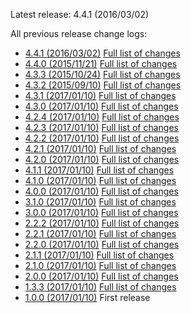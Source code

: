Latest release: 4.4.1 (2016/03/02)

All previous release change logs:

* [4.4.1 (2016/03/02)](Documentation/Changelog/4.4.1.md) [Full list of changes](https://github.com/FluidTYPO3/fluidcontent/compare/4.4.0...4.4.1)
* [4.4.0 (2015/11/21)](Documentation/Changelog/4.4.0.md) [Full list of changes](https://github.com/FluidTYPO3/fluidcontent/compare/4.3.3...4.4.0)
* [4.3.3 (2015/10/24)](Documentation/Changelog/4.3.3.md) [Full list of changes](https://github.com/FluidTYPO3/fluidcontent/compare/4.3.2...4.3.3)
* [4.3.2 (2015/09/10)](Documentation/Changelog/4.3.2.md) [Full list of changes](https://github.com/FluidTYPO3/fluidcontent/compare/4.3.1...4.3.2)
* [4.3.1 (2017/01/10)](Documentation/Changelog/4.3.1.md) [Full list of changes](https://github.com/FluidTYPO3/fluidcontent/compare/4.3.0...4.3.1)
* [4.3.0 (2017/01/10)](Documentation/Changelog/4.3.0.md) [Full list of changes](https://github.com/FluidTYPO3/fluidcontent/compare/4.2.4...4.3.0)
* [4.2.4 (2017/01/10)](Documentation/Changelog/4.2.4.md) [Full list of changes](https://github.com/FluidTYPO3/fluidcontent/compare/4.2.3...4.2.4)
* [4.2.3 (2017/01/10)](Documentation/Changelog/4.2.3.md) [Full list of changes](https://github.com/FluidTYPO3/fluidcontent/compare/4.2.2...4.2.3)
* [4.2.2 (2017/01/10)](Documentation/Changelog/4.2.2.md) [Full list of changes](https://github.com/FluidTYPO3/fluidcontent/compare/4.2.1...4.2.2)
* [4.2.1 (2017/01/10)](Documentation/Changelog/4.2.1.md) [Full list of changes](https://github.com/FluidTYPO3/fluidcontent/compare/4.2.0...4.2.1)
* [4.2.0 (2017/01/10)](Documentation/Changelog/4.2.0.md) [Full list of changes](https://github.com/FluidTYPO3/fluidcontent/compare/4.1.1...4.2.0)
* [4.1.1 (2017/01/10)](Documentation/Changelog/4.1.1.md) [Full list of changes](https://github.com/FluidTYPO3/fluidcontent/compare/4.1.0...4.1.1)
* [4.1.0 (2017/01/10)](Documentation/Changelog/4.1.0.md) [Full list of changes](https://github.com/FluidTYPO3/fluidcontent/compare/4.0.0...4.1.0)
* [4.0.0 (2017/01/10)](Documentation/Changelog/4.0.0.md) [Full list of changes](https://github.com/FluidTYPO3/fluidcontent/compare/3.1.0...4.0.0)
* [3.1.0 (2017/01/10)](Documentation/Changelog/3.1.0.md) [Full list of changes](https://github.com/FluidTYPO3/fluidcontent/compare/3.0.0...3.1.0)
* [3.0.0 (2017/01/10)](Documentation/Changelog/3.0.0.md) [Full list of changes](https://github.com/FluidTYPO3/fluidcontent/compare/2.2.2...3.0.0)
* [2.2.2 (2017/01/10)](Documentation/Changelog/2.2.2.md) [Full list of changes](https://github.com/FluidTYPO3/fluidcontent/compare/2.2.1...2.2.2)
* [2.2.1 (2017/01/10)](Documentation/Changelog/2.2.1.md) [Full list of changes](https://github.com/FluidTYPO3/fluidcontent/compare/2.2.0...2.2.1)
* [2.2.0 (2017/01/10)](Documentation/Changelog/2.2.0.md) [Full list of changes](https://github.com/FluidTYPO3/fluidcontent/compare/2.1.1...2.2.0)
* [2.1.1 (2017/01/10)](Documentation/Changelog/2.1.1.md) [Full list of changes](https://github.com/FluidTYPO3/fluidcontent/compare/2.1.0...2.1.1)
* [2.1.0 (2017/01/10)](Documentation/Changelog/2.1.0.md) [Full list of changes](https://github.com/FluidTYPO3/fluidcontent/compare/2.0.0...2.1.0)
* [2.0.0 (2017/01/10)](Documentation/Changelog/2.0.0.md) [Full list of changes](https://github.com/FluidTYPO3/fluidcontent/compare/1.3.3...2.0.0)
* [1.3.3 (2017/01/10)](Documentation/Changelog/1.3.3.md) [Full list of changes](https://github.com/FluidTYPO3/fluidcontent/compare/1.0.0...1.3.3)
* [1.0.0 (2017/01/10)](Documentation/Changelog/1.0.0.md) First release